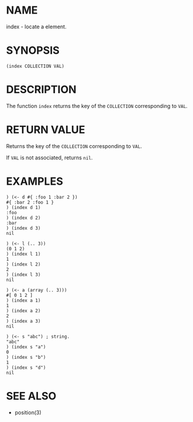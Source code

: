 # NAME
index - locate a element.

# SYNOPSIS

    (index COLLECTION VAL)

# DESCRIPTION
The function `index` returns the key of the `COLLECTION` corresponding to `VAL`.

# RETURN VALUE
Returns the key of the `COLLECTION` corresponding to `VAL`.

If `VAL` is not associated, returns `nil`.

# EXAMPLES

    ) (<- d #{ :foo 1 :bar 2 })
    #{ :bar 2 :foo 1 }
    ) (index d 1)
    :foo
    ) (index d 2)
    :bar
    ) (index d 3)
    nil

    ) (<- l (.. 3))
    (0 1 2)
    ) (index l 1)
    1
    ) (index l 2)
    2
    ) (index l 3)
    nil

    ) (<- a (array (.. 3)))
    #[ 0 1 2 ]
    ) (index a 1)
    1
    ) (index a 2)
    2
    ) (index a 3)
    nil

    ) (<- s "abc") ; string.
    "abc"
    ) (index s "a")
    0
    ) (index s "b")
    1
    ) (index s "d")
    nil

# SEE ALSO
- position(3)
